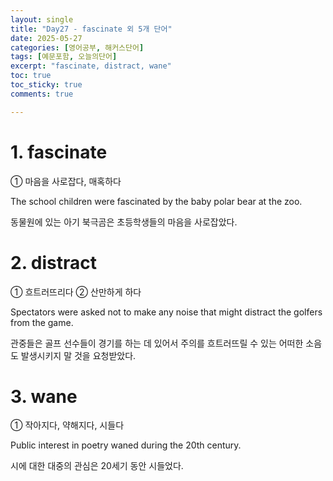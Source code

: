 ```yaml
---
layout: single
title: "Day27 - fascinate 외 5개 단어"
date: 2025-05-27
categories: [영어공부, 해커스단어]
tags: [예문포함, 오늘의단어]
excerpt: "fascinate, distract, wane"
toc: true
toc_sticky: true
comments: true

---
```


# 1. fascinate
① 마음을 사로잡다, 매혹하다

The school children were fascinated by the baby polar bear at the zoo.

동물원에 있는 아기 북극곰은 초등학생들의 마음을 사로잡았다.

# 2. distract
① 흐트러뜨리다 ② 산만하게 하다

Spectators were asked not to make any noise that might distract the golfers from the game.

관중들은 골프 선수들이 경기를 하는 데 있어서 주의를 흐트러뜨릴 수 있는 어떠한 소음도 발생시키지 말 것을 요청받았다.

# 3. wane
① 작아지다, 약해지다, 시들다

Public interest in poetry waned during the 20th century.

시에 대한 대중의 관심은 20세기 동안 시들었다.